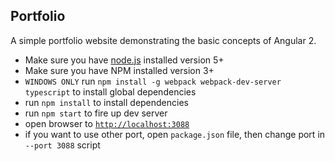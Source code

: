 ## Portfolio

A simple portfolio website demonstrating the basic concepts of Angular 2.

- Make sure you have [node.js](https://nodejs.org/) installed version 5+
- Make sure you have NPM installed version 3+
- `WINDOWS ONLY` run `npm install -g webpack webpack-dev-server typescript` to install global dependencies
- run `npm install` to install dependencies
- run `npm start` to fire up dev server
- open browser to [`http://localhost:3088`](http://localhost:3088)
- if you want to use other port, open `package.json` file, then change port in `--port 3088` script
